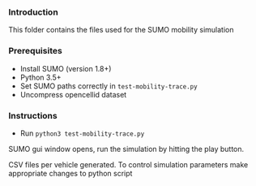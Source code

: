 ### Introduction
This folder contains the files used for the SUMO mobility simulation

### Prerequisites
- Install SUMO (version 1.8+)
- Python 3.5+
- Set SUMO paths correctly in `test-mobility-trace.py`
- Uncompress opencellid dataset

### Instructions
- Run `python3 test-mobility-trace.py`

SUMO gui window opens, run the simulation by hitting the play button.

CSV files per vehicle generated. To control simulation parameters make appropriate changes to python script
